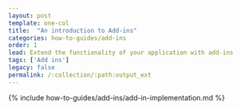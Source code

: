 ```yaml
---
layout: post
template: one-col
title:  "An introduction to Add-ins"
categories: how-to-guides/add-ins
order: 1
lead: Extend the functionality of your application with add-ins
tags: ['Add ins']
legacy: false
permalink: /:collection/:path:output_ext
---
```


{% include how-to-guides/add-ins/add-in-implementation.md %}